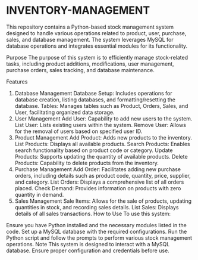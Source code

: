# INVENTORY-MANAGEMENT


This repository contains a Python-based stock management system designed to handle various operations related to product, user, purchase, sales, and database management. The system leverages MySQL for database operations and integrates essential modules for its functionality.

Purpose
The purpose of this system is to efficiently manage stock-related tasks, including product additions, modifications, user management, purchase orders, sales tracking, and database maintenance.

Features
1. Database Management
Database Setup: Includes operations for database creation, listing databases, and formatting/resetting the database.
Tables: Manages tables such as Product, Orders, Sales, and User, facilitating organized data storage.
2. User Management
Add User: Capability to add new users to the system.
List User: Lists existing users within the system.
Remove User: Allows for the removal of users based on specified user ID.
3. Product Management
Add Product: Adds new products to the inventory.
List Products: Displays all available products.
Search Products: Enables search functionality based on product code or category.
Update Products: Supports updating the quantity of available products.
Delete Products: Capability to delete products from the inventory.
4. Purchase Management
Add Order: Facilitates adding new purchase orders, including details such as product code, quantity, price, supplier, and category.
List Orders: Displays a comprehensive list of all orders placed.
Check Demand: Provides information on products with zero quantity in demand.
5. Sales Management
Sale Items: Allows for the sale of products, updating quantities in stock, and recording sales details.
List Sales: Displays details of all sales transactions.
How to Use
To use this system:

Ensure you have Python installed and the necessary modules listed in the code.
Set up a MySQL database with the required configurations.
Run the Python script and follow the prompts to perform various stock management operations.
Note
This system is designed to interact with a MySQL database. Ensure proper configuration and credentials before use.


